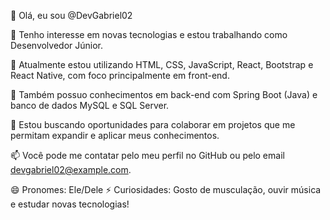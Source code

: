 👋 Olá, eu sou @DevGabriel02

👀 Tenho interesse em novas tecnologias e estou trabalhando como Desenvolvedor Júnior.

🌱 Atualmente estou utilizando HTML, CSS, JavaScript, React, Bootstrap e React Native, com foco principalmente em front-end.

💼 Também possuo conhecimentos em back-end com Spring Boot (Java) e banco de dados MySQL e SQL Server.

💞️ Estou buscando oportunidades para colaborar em projetos que me permitam expandir e aplicar meus conhecimentos.

📫 Você pode me contatar pelo meu perfil no GitHub ou pelo email devgabriel02@example.com.

😄 Pronomes: Ele/Dele
⚡ Curiosidades: Gosto de musculação, ouvir música e estudar novas tecnologias!
<!---
DevGabriel02/DevGabriel02 is a ✨ special ✨ repository because its `README.md` (this file) appears on your GitHub profile.
You can click the Preview link to take a look at your changes.
--->
